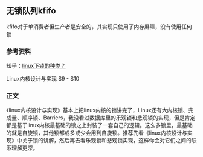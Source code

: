 ## 无锁队列kfifo

kfifo对于单消费者但生产者是安全的，其实现只使用了内存屏障，没有使用任何锁

### 参考资料

知乎：[linux下锁的种类？](https://www.zhihu.com/question/58047327/answer/155607124)

Linux内核设计与实现 S9 - S10

### 正文

《linux内核设计与实现》基本上把linux内核的锁讲完了，Linux还有大内核锁、完成量、顺序锁、Barriers，我没看过数据库里的乐观锁和悲观锁的实现，但是肯定都是基于linux内核最基础的锁之上封装了一套自己的逻辑。这么多锁里，最基础的就是自旋锁，其他锁都或多或少会用到自旋锁。推荐先看《linux内核设计与实现》中关于锁的讲解，然后再去看乐观锁和悲观锁实现，这样你会对它们之间的联系理解更深。

